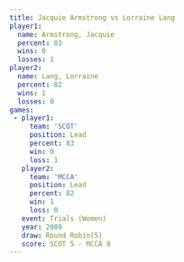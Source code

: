 ```yaml
---
title: Jacquie Armstrong vs Lorraine Lang
player1:                  
  name: Armstrong, Jacquie
  percent: 83             
  wins: 0                 
  losses: 1               
player2:                  
  name: Lang, Lorraine    
  percent: 82             
  wins: 1                 
  losses: 0               
games:
 - player1:        
     team: 'SCOT'  
     position: Lead
     percent: 83   
     win: 0        
     loss: 1       
   player2:        
     team: 'MCCA'  
     position: Lead
     percent: 82   
     win: 1        
     loss: 0       
   event: Trials (Women) 
   year: 2009            
   draw: Round Robin(5)  
   score: SCOT 5 - MCCA 9
---
```

